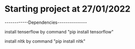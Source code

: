 # Starting project at 27/01/2022

------------Dependencies--------------- 

install tenserflow by command "pip install tensorflow"

install nltk by command "pip install nltk"